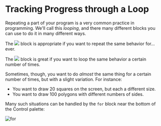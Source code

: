 # Tracking Progress through a Loop

Repeating a part of your program is a very common practice in programming. We'll call this _looping_, and there many different blocks you can use to do it in many different ways.

The ![](https://beautyjoy.github.io/bjc-r/img/blocks/forever.png) block is appropriate if you want to repeat the same behavior for... ever.  
  
The ![](https://beautyjoy.github.io/bjc-r/img/blocks/repeat.png) block is great if you want to loop the same behavior a certain number of times. 

Sometimes, though, you want to do _almost_ the same thing for a certain number of times, but with a slight variation. For instance:

* You want to draw 20 squares on the screen, but each a different size.
* You want to draw 100 polygons with different numbers of sides.

Many such situations can be handled by the `for` block near the bottom of the Control palette:

![for](https://beautyjoy.github.io/bjc-r/img/prog/for.png)

